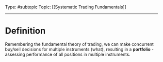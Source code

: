 Type: #subtopic
Topic: [[Systematic Trading Fundamentals]]

---
# Definition

Remembering the fundamental theory of trading, we can make concurrent buy/sell decisions for multiple instruments (what), resulting in a **portfolio** - assessing performance of all positions in multiple instruments.